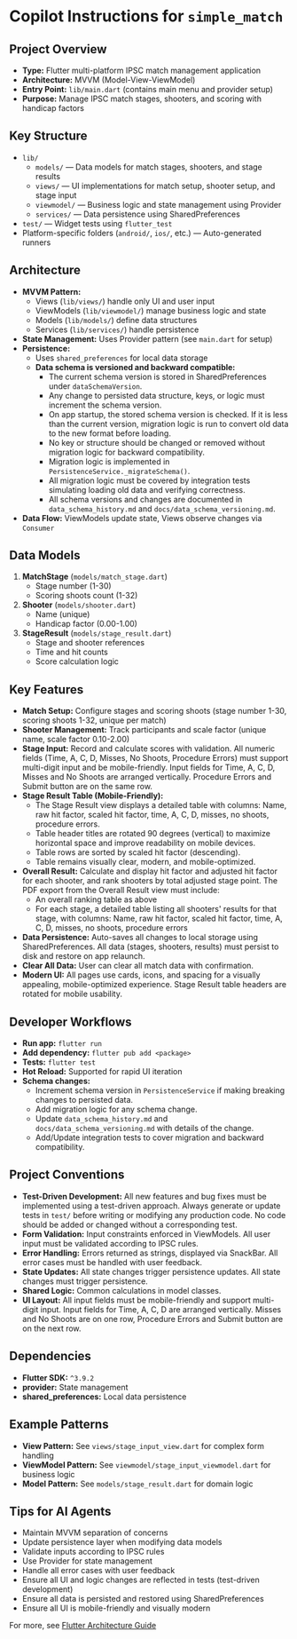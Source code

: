 # Copilot Instructions for `simple_match`

## Project Overview
- **Type:** Flutter multi-platform IPSC match management application
- **Architecture:** MVVM (Model-View-ViewModel)
- **Entry Point:** `lib/main.dart` (contains main menu and provider setup)
- **Purpose:** Manage IPSC match stages, shooters, and scoring with handicap factors

## Key Structure
- `lib/`
  - `models/` — Data models for match stages, shooters, and stage results
  - `views/` — UI implementations for match setup, shooter setup, and stage input
  - `viewmodel/` — Business logic and state management using Provider
  - `services/` — Data persistence using SharedPreferences
- `test/` — Widget tests using `flutter_test`
- Platform-specific folders (`android/`, `ios/`, etc.) — Auto-generated runners


## Architecture
- **MVVM Pattern:**
   - Views (`lib/views/`) handle only UI and user input
   - ViewModels (`lib/viewmodel/`) manage business logic and state
   - Models (`lib/models/`) define data structures
   - Services (`lib/services/`) handle persistence
- **State Management:** Uses Provider pattern (see `main.dart` for setup)
- **Persistence:**
   - Uses `shared_preferences` for local data storage
   - **Data schema is versioned and backward compatible:**
      - The current schema version is stored in SharedPreferences under `dataSchemaVersion`.
      - Any change to persisted data structure, keys, or logic must increment the schema version.
      - On app startup, the stored schema version is checked. If it is less than the current version, migration logic is run to convert old data to the new format before loading.
      - No key or structure should be changed or removed without migration logic for backward compatibility.
      - Migration logic is implemented in `PersistenceService._migrateSchema()`.
      - All migration logic must be covered by integration tests simulating loading old data and verifying correctness.
      - All schema versions and changes are documented in `data_schema_history.md` and `docs/data_schema_versioning.md`.
- **Data Flow:** ViewModels update state, Views observe changes via `Consumer`

## Data Models
1. **MatchStage** (`models/match_stage.dart`)
   - Stage number (1-30)
   - Scoring shoots count (1-32)
2. **Shooter** (`models/shooter.dart`)
   - Name (unique)
   - Handicap factor (0.00-1.00)
3. **StageResult** (`models/stage_result.dart`)
   - Stage and shooter references
   - Time and hit counts
   - Score calculation logic



## Key Features
- **Match Setup:** Configure stages and scoring shoots (stage number 1-30, scoring shoots 1-32, unique per match)
- **Shooter Management:** Track participants and scale factor (unique name, scale factor 0.10-2.00)
- **Stage Input:** Record and calculate scores with validation. All numeric fields (Time, A, C, D, Misses, No Shoots, Procedure Errors) must support multi-digit input and be mobile-friendly. Input fields for Time, A, C, D, Misses and No Shoots are arranged vertically. Procedure Errors and Submit button are on the same row.
- **Stage Result Table (Mobile-Friendly):**
   - The Stage Result view displays a detailed table with columns: Name, raw hit factor, scaled hit factor, time, A, C, D, misses, no shoots, procedure errors.
   - Table header titles are rotated 90 degrees (vertical) to maximize horizontal space and improve readability on mobile devices.
   - Table rows are sorted by scaled hit factor (descending).
   - Table remains visually clear, modern, and mobile-optimized.
- **Overall Result:** Calculate and display hit factor and adjusted hit factor for each shooter, and rank shooters by total adjusted stage point. The PDF export from the Overall Result view must include:
   - An overall ranking table as above
   - For each stage, a detailed table listing all shooters' results for that stage, with columns: Name, raw hit factor, scaled hit factor, time, A, C, D, misses, no shoots, procedure errors
- **Data Persistence:** Auto-saves all changes to local storage using SharedPreferences. All data (stages, shooters, results) must persist to disk and restore on app relaunch.
- **Clear All Data:** User can clear all match data with confirmation.
- **Modern UI:** All pages use cards, icons, and spacing for a visually appealing, mobile-optimized experience. Stage Result table headers are rotated for mobile usability.


## Developer Workflows
- **Run app:** `flutter run`
- **Add dependency:** `flutter pub add <package>`
- **Tests:** `flutter test`
- **Hot Reload:** Supported for rapid UI iteration
- **Schema changes:**
   - Increment schema version in `PersistenceService` if making breaking changes to persisted data.
   - Add migration logic for any schema change.
   - Update `data_schema_history.md` and `docs/data_schema_versioning.md` with details of the change.
   - Add/Update integration tests to cover migration and backward compatibility.

## Project Conventions
- **Test-Driven Development:** All new features and bug fixes must be implemented using a test-driven approach. Always generate or update tests in `test/` before writing or modifying any production code. No code should be added or changed without a corresponding test.
- **Form Validation:** Input constraints enforced in ViewModels. All user input must be validated according to IPSC rules.
- **Error Handling:** Errors returned as strings, displayed via SnackBar. All error cases must be handled with user feedback.
- **State Updates:** All state changes trigger persistence updates. All state changes must trigger persistence.
- **Shared Logic:** Common calculations in model classes.
- **UI Layout:** All input fields must be mobile-friendly and support multi-digit input. Input fields for Time, A, C, D are arranged vertically. Misses and No Shoots are on one row, Procedure Errors and Submit button are on the next row.

## Dependencies
- **Flutter SDK:** `^3.9.2`
- **provider:** State management
- **shared_preferences:** Local data persistence

## Example Patterns
- **View Pattern:** See `views/stage_input_view.dart` for complex form handling
- **ViewModel Pattern:** See `viewmodel/stage_input_viewmodel.dart` for business logic
- **Model Pattern:** See `models/stage_result.dart` for domain logic

## Tips for AI Agents
- Maintain MVVM separation of concerns
- Update persistence layer when modifying data models
- Validate inputs according to IPSC rules
- Use Provider for state management
- Handle all error cases with user feedback
- Ensure all UI and logic changes are reflected in tests (test-driven development)
- Ensure all data is persisted and restored using SharedPreferences
- Ensure all UI is mobile-friendly and visually modern

For more, see [Flutter Architecture Guide](https://docs.flutter.dev/app-architecture/guide)
